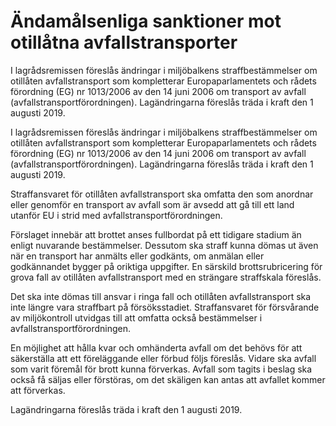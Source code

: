 # Ändamålsenliga sanktioner mot otillåtna avfallstransporter

I lagrådsremissen föreslås ändringar i miljöbalkens straffbestämmelser om otillåten avfallstransport som kompletterar Europaparlamentets och rådets förordning (EG) nr 1013/2006 av den 14 juni 2006 om transport av avfall (avfallstransportförordningen). Lagändringarna föreslås träda i kraft den 1 augusti 2019.

I lagrådsremissen föreslås ändringar i miljöbalkens straffbestämmelser om otillåten avfallstransport som kompletterar Europaparlamentets och rådets förordning (EG) nr 1013/2006 av den 14 juni 2006 om transport av avfall (avfallstransportförordningen). Lagändringarna föreslås träda i kraft den 1 augusti 2019.

Straffansvaret för otillåten avfallstransport ska omfatta den som anordnar eller genomför en transport av avfall som är avsedd att gå till ett land utanför EU i strid med avfallstransportförordningen.

Förslaget innebär att brottet anses fullbordat på ett tidigare stadium än enligt nuvarande bestämmelser. Dessutom ska straff kunna dömas ut även när en transport har anmälts eller godkänts, om anmälan eller godkännandet bygger på oriktiga uppgifter. En särskild brottsrubricering för grova fall av otillåten avfallstransport med en strängare straffskala föreslås.

Det ska inte dömas till ansvar i ringa fall och otillåten avfallstransport ska inte längre vara straffbart på försöksstadiet. Straffansvaret för försvårande av miljökontroll utvidgas till att omfatta också bestämmelser i avfallstransportförordningen.

En möjlighet att hålla kvar och omhänderta avfall om det behövs för att säkerställa att ett föreläggande eller förbud följs föreslås. Vidare ska avfall som varit föremål för brott kunna förverkas. Avfall som tagits i beslag ska också få säljas eller förstöras, om det skäligen kan antas att avfallet kommer att förverkas.

Lagändringarna föreslås träda i kraft den 1 augusti 2019.
